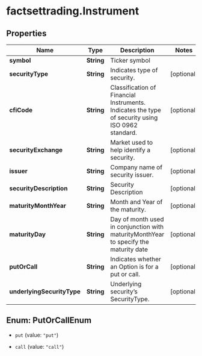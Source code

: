 # factsettrading.Instrument

## Properties

Name | Type | Description | Notes
------------ | ------------- | ------------- | -------------
**symbol** | **String** | Ticker symbol | 
**securityType** | **String** | Indicates type of security. | [optional] 
**cfiCode** | **String** | Classification of Financial Instruments. Indicates the type of security using ISO 0962 standard. | [optional] 
**securityExchange** | **String** | Market used to help identify a security. | [optional] 
**issuer** | **String** | Company name of security issuer. | [optional] 
**securityDescription** | **String** | Security Description | [optional] 
**maturityMonthYear** | **String** | Month and Year of the maturity. | [optional] 
**maturityDay** | **String** | Day of month used in conjunction with maturityMonthYear to specify the maturity date | [optional] 
**putOrCall** | **String** | Indicates whether an Option is for a put or call. | [optional] 
**underlyingSecurityType** | **String** | Underlying security’s SecurityType. | [optional] 



## Enum: PutOrCallEnum


* `put` (value: `"put"`)

* `call` (value: `"call"`)




